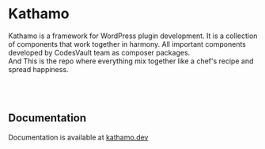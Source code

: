 # Kathamo
Kathamo is a framework for WordPress plugin development. It is a collection of components that work together in harmony. All important components developed by CodesVault team as composer packages.
<br>
And This is the repo where everything mix together like a chef's recipe and spread happiness.

<br>
<br>

## Documentation
Documentation is available at [kathamo.dev](https://kathamo.dev)

<!-- ## Plugin Architecture -->

<!-- ![Architecture](https://abmsourav.com/welcome/wp-content/uploads/2022/10/howdy-WP-plugin-architecture.png) -->
